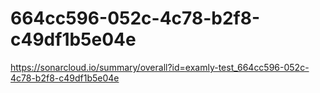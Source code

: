 # 664cc596-052c-4c78-b2f8-c49df1b5e04e
https://sonarcloud.io/summary/overall?id=examly-test_664cc596-052c-4c78-b2f8-c49df1b5e04e

